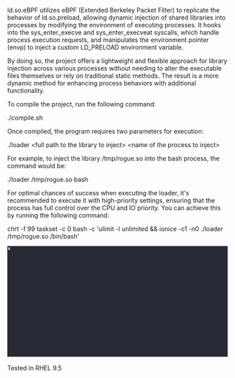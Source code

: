 ld.so.eBPF utilizes eBPF (Extended Berkeley Packet Filter) to replicate the behavior of ld.so.preload, allowing dynamic injection of shared libraries into processes by modifying the environment of executing processes. It hooks into the sys_enter_execve and sys_enter_execveat syscalls, which handle process execution requests, and manipulates the environment pointer (envp) to inject a custom LD_PRELOAD environment variable.

By doing so, the project offers a lightweight and flexible approach for library injection across various processes without needing to alter the executable files themselves or rely on traditional static methods. The result is a more dynamic method for enhancing process behaviors with additional functionality.

To compile the project, run the following command:

./compile.sh

Once compiled, the program requires two parameters for execution:

./loader &lt;full path to the library to inject&gt; &lt;name of the process to inject&gt;

For example, to inject the library /tmp/rogue.so into the bash process, the command would be:

./loader /tmp/rogue.so bash

For optimal chances of success when executing the loader, it's recommended to execute it with high-priority settings, ensuring that the process has full control over the CPU and IO priority. You can achieve this by running the following command:

chrt -f 99 taskset -c 0 bash -c 'ulimit -l unlimited && ionice -c1 -n0 ./loader /tmp/rogue.so /bin/bash'

![Demo](https://github.com/YJesus/Ld.so.eBPF/raw/main/demo.gif)

Tested in RHEL 9.5
